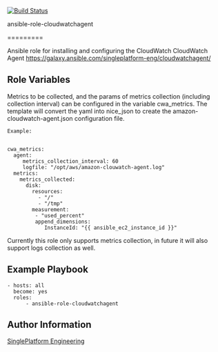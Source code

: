 [![Build Status](https://travis-ci.org/singleplatform-eng/ansible-role-cloudwatchagent.svg?branch=master)](https://travis-ci.org/singleplatform-eng/ansible-role-cloudwatchagent)

ansible-role-cloudwatchagent

=========

Ansible role for installing and configuring the CloudWatch CloudWatch Agent
https://galaxy.ansible.com/singleplatform-eng/cloudwatchagent/

Role Variables
--------------
Metrics to be collected, and the params of metrics collection (including collection interval) can be configured in the variable cwa_metrics. The template will convert the yaml into nice_json to create the amazon-cloudwatch-agent.json configuration file.

    Example:


    cwa_metrics:
      agent:
         metrics_collection_interval: 60
         logfile: "/opt/aws/amazon-clouwatch-agent.log"
      metrics:
        metrics_collected:
          disk:
            resources:
              - "/"
              - "/tmp"
            measurement:
             - "used_percent"
             append_dimensions:
                InstanceId: "{{ ansible_ec2_instance_id }}"

Currently this role only supports metrics collection, in future it will also support logs collection as well.

Example Playbook
----------------
    - hosts: all
      become: yes
      roles:
          - ansible-role-cloudwatchagent

Author Information
------------------
[SinglePlatform Engineering](http://engineering.singleplatform.com/)

